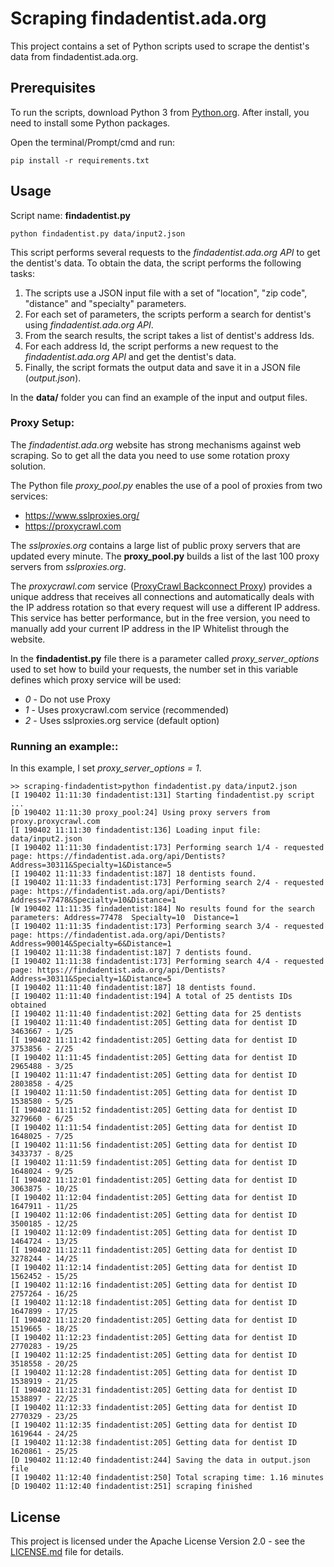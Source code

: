 # Scraping findadentist.ada.org

This project contains a set of Python scripts used to scrape the dentist's data from findadentist.ada.org.

## Prerequisites

To run the scripts, download Python 3 from [Python.org](https://www.python.org/). 
After install, you need to install some Python packages.

Open the terminal/Prompt/cmd and run:
```
pip install -r requirements.txt

```
## Usage

Script name: **findadentist.py**

```
python findadentist.py data/input2.json

```

This script performs several requests to the *findadentist.ada.org API* to get the dentist's data.
To obtain the data, the script performs the following tasks:
1. The scripts use a JSON input file with a set of "location", "zip code", "distance" and "specialty" parameters. 
2. For each set of parameters, the scripts perform a search for dentist's using *findadentist.ada.org API*. 
3. From the search results, the script takes a list of dentist's address Ids.
4. For each address Id, the script performs a new request to the *findadentist.ada.org API* and get the dentist's data.
5. Finally, the script formats the output data and save it in a JSON file (*output.json*).

In the **data/** folder you can find an example of the input and output files.

### Proxy Setup:

The *findadentist.ada.org* website has strong mechanisms against web scraping. 
So to get all the data you need to use some rotation proxy solution.

The Python file *proxy_pool.py* enables the use of a pool of proxies from two services: 
* https://www.sslproxies.org/
* https://proxycrawl.com      

The *sslproxies.org* contains a large list of public proxy servers that are updated every minute.
The **proxy_pool.py** builds a list of the last 100 proxy servers from *sslproxies.org*.

The *proxycrawl.com* service ([ProxyCrawl Backconnect Proxy](https://proxycrawl.com/scraping-with-worldwide-backconnect-proxy)) provides a unique address that receives all connections and automatically deals with the IP address rotation so that every request will use a different IP address. This service has better performance, but in the free version, you need to manually add your current IP address in the IP Whitelist through the website.

In the **findadentist.py** file there is a parameter called *proxy_server_options* used to set how to build your requests, the number set in this variable defines which proxy service will be used:

* *0* - Do not use Proxy
* *1* - Uses proxycrawl.com service (recommended)
* *2* - Uses sslproxies.org service (default option)

### Running an example::

In this example, I set *proxy_server_options = 1*.

```
>> scraping-findadentist>python findadentist.py data/input2.json
[I 190402 11:11:30 findadentist:131] Starting findadentist.py script ...
[D 190402 11:11:30 proxy_pool:24] Using proxy servers from proxy.proxycrawl.com
[I 190402 11:11:30 findadentist:136] Loading input file: data/input2.json
[I 190402 11:11:30 findadentist:173] Performing search 1/4 - requested page: https://findadentist.ada.org/api/Dentists?Address=30311&Specialty=1&Distance=5
[I 190402 11:11:33 findadentist:187] 18 dentists found.
[I 190402 11:11:33 findadentist:173] Performing search 2/4 - requested page: https://findadentist.ada.org/api/Dentists?Address=77478&Specialty=10&Distance=1
[W 190402 11:11:35 findadentist:184] No results found for the search parameters: Address=77478  Specialty=10  Distance=1
[I 190402 11:11:35 findadentist:173] Performing search 3/4 - requested page: https://findadentist.ada.org/api/Dentists?Address=90014&Specialty=6&Distance=1
[I 190402 11:11:38 findadentist:187] 7 dentists found.
[I 190402 11:11:38 findadentist:173] Performing search 4/4 - requested page: https://findadentist.ada.org/api/Dentists?Address=30311&Specialty=1&Distance=5
[I 190402 11:11:40 findadentist:187] 18 dentists found.
[I 190402 11:11:40 findadentist:194] A total of 25 dentists IDs obtained
[I 190402 11:11:40 findadentist:202] Getting data for 25 dentists
[I 190402 11:11:40 findadentist:205] Getting data for dentist ID 3463667 - 1/25
[I 190402 11:11:42 findadentist:205] Getting data for dentist ID 3753856 - 2/25
[I 190402 11:11:45 findadentist:205] Getting data for dentist ID 2965488 - 3/25
[I 190402 11:11:47 findadentist:205] Getting data for dentist ID 2803858 - 4/25
[I 190402 11:11:50 findadentist:205] Getting data for dentist ID 1538580 - 5/25
[I 190402 11:11:52 findadentist:205] Getting data for dentist ID 3279660 - 6/25
[I 190402 11:11:54 findadentist:205] Getting data for dentist ID 1648025 - 7/25
[I 190402 11:11:56 findadentist:205] Getting data for dentist ID 3433737 - 8/25
[I 190402 11:11:59 findadentist:205] Getting data for dentist ID 1648024 - 9/25
[I 190402 11:12:01 findadentist:205] Getting data for dentist ID 3063875 - 10/25
[I 190402 11:12:04 findadentist:205] Getting data for dentist ID 1647911 - 11/25
[I 190402 11:12:06 findadentist:205] Getting data for dentist ID 3500185 - 12/25
[I 190402 11:12:09 findadentist:205] Getting data for dentist ID 1464724 - 13/25
[I 190402 11:12:11 findadentist:205] Getting data for dentist ID 3278244 - 14/25
[I 190402 11:12:14 findadentist:205] Getting data for dentist ID 1562452 - 15/25
[I 190402 11:12:16 findadentist:205] Getting data for dentist ID 2757264 - 16/25
[I 190402 11:12:18 findadentist:205] Getting data for dentist ID 1647899 - 17/25
[I 190402 11:12:20 findadentist:205] Getting data for dentist ID 1519665 - 18/25
[I 190402 11:12:23 findadentist:205] Getting data for dentist ID 2770283 - 19/25
[I 190402 11:12:25 findadentist:205] Getting data for dentist ID 3518558 - 20/25
[I 190402 11:12:28 findadentist:205] Getting data for dentist ID 1538919 - 21/25
[I 190402 11:12:31 findadentist:205] Getting data for dentist ID 1538897 - 22/25
[I 190402 11:12:33 findadentist:205] Getting data for dentist ID 2770329 - 23/25
[I 190402 11:12:35 findadentist:205] Getting data for dentist ID 1619644 - 24/25
[I 190402 11:12:38 findadentist:205] Getting data for dentist ID 1620861 - 25/25
[D 190402 11:12:40 findadentist:244] Saving the data in output.json file
[I 190402 11:12:40 findadentist:250] Total scraping time: 1.16 minutes
[D 190402 11:12:40 findadentist:251] scraping finished

```

## License

This project is licensed under the Apache License Version 2.0 - see the [LICENSE.md](LICENSE) file for details.